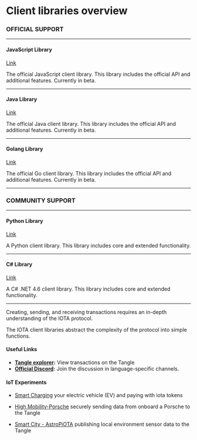 # Client libraries overview

### **OFFICIAL SUPPORT** ###

---------------

#### **JavaScript Library** ####
[Link](root://iota-js/0.1/README.md)

The official JavaScript client library. This library includes the official API and additional features. Currently in beta.

---

#### **Java Library** ####
[Link](root://iota-java/0.1/README.md)

The official Java client library. This library includes the official API and additional features. Currently in beta.

---

#### **Golang Library** ####
[Link](root://iota-go/0.1/README.md)

The official Go client library. This library includes the official API and additional features. Currently in beta.

---------------

### __COMMUNITY SUPPORT__ ###

---------------

#### __Python Library__ ####
[Link](https://github.com/iotaledger/iota.lib.py)

A Python client library. This library includes core and extended functionality.

---

#### __C# Library__ ####
[Link](https://github.com/iota-community/tangle-.net)

A C# .NET 4.6 client library. This library includes core and extended functionality.

---------------

Creating, sending, and receiving transactions requires an in-depth understanding of the IOTA protocol.

The IOTA client libraries abstract the complexity of the protocol into simple functions.

#### Useful Links

- **[Tangle explorer](https://www.thetangle.org):** View transactions on the Tangle
- **[Official Discord](https://discord.gg/NaAy8k7):** Join the discussion in language-specific channels.

#### IoT Experiments

- [Smart Charging](https://github.com/iotaledger/high-mobility-blueprints) your electric vehicle (EV) and paying with iota tokens

- [High Mobility-Porsche](https://github.com/iotaledger/documentation-markdown/blob/develop/mam/knowledgebase/HM.md) securely sending data from onboard a Porsche to the Tangle 

- [Smart City - AstroPiOTA](https://github.com/iotaledger/documentation-markdown/blob/develop/mam/knowledgebase/astropi.md) publishing local environment sensor data to the Tangle